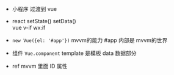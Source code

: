 - 小程序 过渡到 vue
- react setState() setData()    
  vue v-if wx:if 

- `new Vue({el: '#app'})`  mvvm的能力
    #app 内部是 mvvm的世界

- 组件 `Vue.component`
    template 是模板
    data 数据部分

- ref mvvm 里面 ID 属性